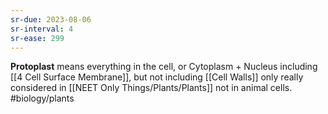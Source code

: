 ```yaml
---
sr-due: 2023-08-06
sr-interval: 4
sr-ease: 299
---
```

**Protoplast** means everything in the cell, or Cytoplasm + Nucleus including [[4 Cell Surface Membrane]], but not including [[Cell Walls]]
only really considered in [[NEET Only Things/Plants/Plants]] not in animal cells.
#biology/plants 